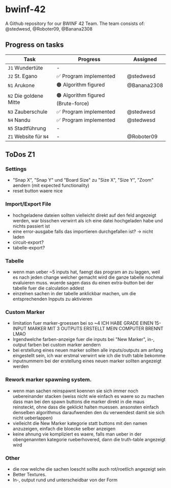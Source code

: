 # bwinf-42

A Github repository for our BWINF 42 Team.
The team consists of: @stedwesd, @Roboter09, @Banana2308

## Progress on tasks

| Task | Progress | Assigned
|-|-|-
| `J1` Wundertüte        | - |
| `J2` St. Egano         | ✅ Program implemented | @stedwesd
| `N1` Arukone           | 🟠 Algorithm figured | @Banana2308
| `N2` Die goldene Mitte | 🟠 Algorithm figured (Brute-force) |
| `N3` Zauberschule      | ✅ Program implemented | @stedwesd
| `N4` Nandu             | ✅ Program implemented| @stedwesd
| `N5` Stadtführung      | - | 
| `Z1` Website für `N4`  | - | @Roboter09

## ToDos Z1

### Settings
- "Snap X", "Snap Y" und "Board Size" zu "Size X", "Size Y", "Zoom" aendern (mit expected functionality)
- reset button waere nice

### Import/Export File
- hochgeladene dateien sollten vielleicht direkt auf den feld angezeigt werden, war bisschen verwirrt als ich eine datei hochgeladen habe und nichts passiert ist
- eine error-ausgabe falls das importieren durchgefallen ist? -> nicht laden
- circuit-export?
- tabelle-export?

### Tabelle
- wenn man ueber ~5 inputs hat, faengt das program an zu laggen, weil es nach jeden change welcher gemacht wird die ganze tabelle nochmal evaluieren muss. wuerde sagen dass du einen extra-button bei der tabelle fuer die calculation addest
- einzelnen sachen in der tabelle anklickbar machen, um die entsprechenden Inpputs zu aktivieren

### Custom Marker
- limitation fuer marker-groessen bei so ~4  ICH HABE GRADE EINEN 15-INPUT MARKER MIT 3 OUTPUTS ERSTELLT MEIN COMPUTER BRENNT LMAO
- Irgendwelche farben-anzeige fuer die inputs bei "New Marker", in-, output farben bei custom marker aendern
- bei erstellung eines neuen marker sollten alle inputs/outputs am anfang eingestellt sein, ich war erstmal verwirrt wie ich die truth table bekomme
- inputnummern bei der erstellung eines neuen marker sollten angezeigt werden

### Rework marker spawning system.
- wenn man sachen reinspawnt koennen sie sich immer noch uebereinander stacken (weiss nicht wie einfach es waere so zu machen dass man bei den spawn buttons die marker direkt in die maus reinsteckt, ohne dass die geklickt halten muessen. ansonsten einfach denselben algorithmus daraufwenden den du verwendest damit sie sich nicht ueberlappen)
- vielleicht die New Marker kategorie statt buttons mit den namen anzuzeigen, einfach die bloecke selber anzeigen
- keine ahnung vie kompliziert es waere, falls man ueber in der obengenannten kategorie rueberhovered, dann die truth-table angezeigt wird

### Other
- die row welche die sachen loescht sollte auch rot/roetlich angezeigt sein
- Better Textures.
- In-, output rund und unterscheidbar von der Form
